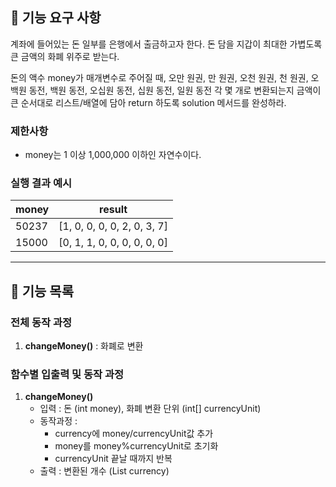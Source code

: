 ## 🚀 기능 요구 사항

계좌에 들어있는 돈 일부를 은행에서 출금하고자 한다. 돈 담을 지갑이 최대한 가볍도록 큰 금액의 화폐 위주로 받는다.

돈의 액수 money가 매개변수로 주어질 때, 오만 원권, 만 원권, 오천 원권, 천 원권, 오백원 동전, 백원 동전, 오십원 동전, 십원 동전, 일원 동전 각 몇 개로 변환되는지 금액이 큰 순서대로 리스트/배열에 담아 return 하도록 solution 메서드를 완성하라.

### 제한사항

- money는 1 이상 1,000,000 이하인 자연수이다.

### 실행 결과 예시

| money | result |
| --- | --- |
| 50237	| [1, 0, 0, 0, 0, 2, 0, 3, 7] |
| 15000	| [0, 1, 1, 0, 0, 0, 0, 0, 0] |


---
## 📄 기능 목록

### 전체 동작 과정
1. **changeMoney()** : 화폐로 변환

### 함수별 입출력 및 동작 과정
1. **changeMoney()**
    - 입력 : 돈 (int money), 화폐 변환 단위 (int[] currencyUnit)
    - 동작과정 :
        - currency에 money/currencyUnit값 추가
        - money를 money%currencyUnit로 초기화
        - currencyUnit 끝날 때까지 반복
    - 출력 : 변환된 개수 (List<Integer> currency)
